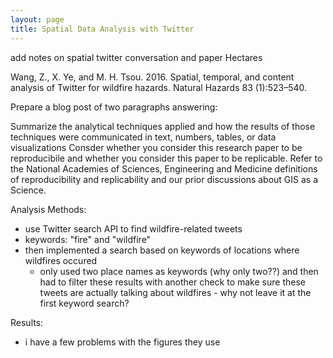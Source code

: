 ```yaml
---
layout: page
title: Spatial Data Analysis with Twitter
---
```


add notes on spatial twitter conversation and paper Hectares

Wang, Z., X. Ye, and M. H. Tsou. 2016. Spatial, temporal, and content analysis of Twitter for wildfire hazards. Natural Hazards 83 (1):523–540.

Prepare a blog post of two paragraphs answering:

Summarize the analytical techniques applied and how the results of those techniques were communicated in text, numbers, tables, or data visualizations
Consder whether you consider this research paper to be reproducibile and whether you consider this paper to be replicable. Refer to the National Academies of Sciences, Engineering and Medicine definitions of reproducibility and replicability and our prior discussions about GIS as a Science.


Analysis Methods:
- use Twitter search API  to find wildfire-related tweets
- keywords: "fire" and "wildfire"
- then implemented a search based on keywords of locations where wildfires occured
  - only used two place names as keywords (why only two??) and then had to filter these results with another check to make sure these tweets are actually talking about wildfires - why not leave it at the first keyword search?

Results:
- i have a few problems with the figures they use
